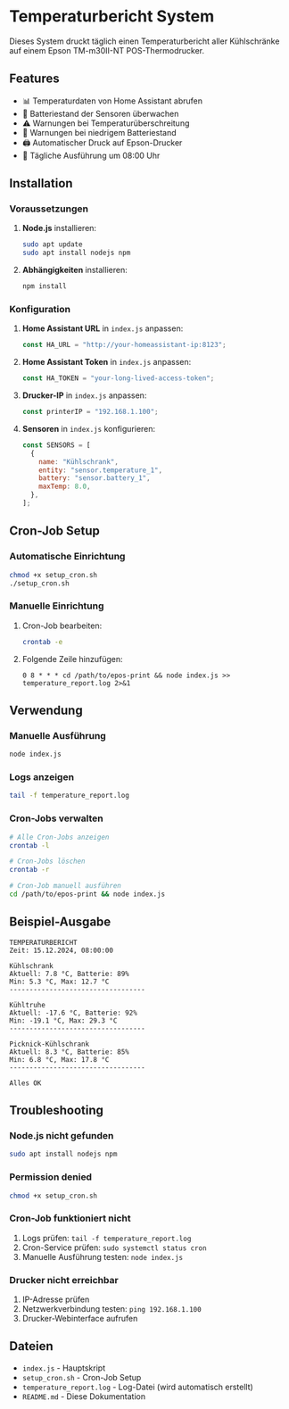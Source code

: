 # Temperaturbericht System

Dieses System druckt täglich einen Temperaturbericht aller Kühlschränke auf einem Epson TM-m30II-NT POS-Thermodrucker.

## Features

- 📊 Temperaturdaten von Home Assistant abrufen
- 🔋 Batteriestand der Sensoren überwachen
- ⚠️ Warnungen bei Temperaturüberschreitung
- 🔋 Warnungen bei niedrigem Batteriestand
- 🖨️ Automatischer Druck auf Epson-Drucker
- 📅 Tägliche Ausführung um 08:00 Uhr

## Installation

### Voraussetzungen

1. **Node.js** installieren:

   ```bash
   sudo apt update
   sudo apt install nodejs npm
   ```

2. **Abhängigkeiten** installieren:
   ```bash
   npm install
   ```

### Konfiguration

1. **Home Assistant URL** in `index.js` anpassen:

   ```javascript
   const HA_URL = "http://your-homeassistant-ip:8123";
   ```

2. **Home Assistant Token** in `index.js` anpassen:

   ```javascript
   const HA_TOKEN = "your-long-lived-access-token";
   ```

3. **Drucker-IP** in `index.js` anpassen:

   ```javascript
   const printerIP = "192.168.1.100";
   ```

4. **Sensoren** in `index.js` konfigurieren:
   ```javascript
   const SENSORS = [
     {
       name: "Kühlschrank",
       entity: "sensor.temperature_1",
       battery: "sensor.battery_1",
       maxTemp: 8.0,
     },
   ];
   ```

## Cron-Job Setup

### Automatische Einrichtung

```bash
chmod +x setup_cron.sh
./setup_cron.sh
```

### Manuelle Einrichtung

1. Cron-Job bearbeiten:

   ```bash
   crontab -e
   ```

2. Folgende Zeile hinzufügen:
   ```
   0 8 * * * cd /path/to/epos-print && node index.js >> temperature_report.log 2>&1
   ```

## Verwendung

### Manuelle Ausführung

```bash
node index.js
```

### Logs anzeigen

```bash
tail -f temperature_report.log
```

### Cron-Jobs verwalten

```bash
# Alle Cron-Jobs anzeigen
crontab -l

# Cron-Jobs löschen
crontab -r

# Cron-Job manuell ausführen
cd /path/to/epos-print && node index.js
```

## Beispiel-Ausgabe

```
TEMPERATURBERICHT
Zeit: 15.12.2024, 08:00:00

Kühlschrank
Aktuell: 7.8 °C, Batterie: 89%
Min: 5.3 °C, Max: 12.7 °C
----------------------------------

Kühltruhe
Aktuell: -17.6 °C, Batterie: 92%
Min: -19.1 °C, Max: 29.3 °C
----------------------------------

Picknick-Kühlschrank
Aktuell: 8.3 °C, Batterie: 85%
Min: 6.8 °C, Max: 17.8 °C
----------------------------------

Alles OK
```

## Troubleshooting

### Node.js nicht gefunden

```bash
sudo apt install nodejs npm
```

### Permission denied

```bash
chmod +x setup_cron.sh
```

### Cron-Job funktioniert nicht

1. Logs prüfen: `tail -f temperature_report.log`
2. Cron-Service prüfen: `sudo systemctl status cron`
3. Manuelle Ausführung testen: `node index.js`

### Drucker nicht erreichbar

1. IP-Adresse prüfen
2. Netzwerkverbindung testen: `ping 192.168.1.100`
3. Drucker-Webinterface aufrufen

## Dateien

- `index.js` - Hauptskript
- `setup_cron.sh` - Cron-Job Setup
- `temperature_report.log` - Log-Datei (wird automatisch erstellt)
- `README.md` - Diese Dokumentation
